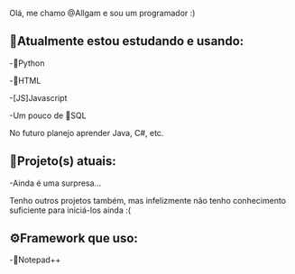 Olá, me chamo @Allgam e sou um programador :)

📒Atualmente estou estudando e usando:
----------------------------------------------

-🐍Python

-📜HTML

-[JS]Javascript

-Um pouco de 💾SQL

No futuro planejo aprender Java, C#, etc.

📅Projeto(s) atuais:
----------------------------------------------

-Ainda é uma surpresa...

Tenho outros projetos também, mas infelizmente não tenho conhecimento suficiente para iniciá-los ainda :(

⚙️Framework que uso:
----------------------------------------------

-🦎Notepad++
